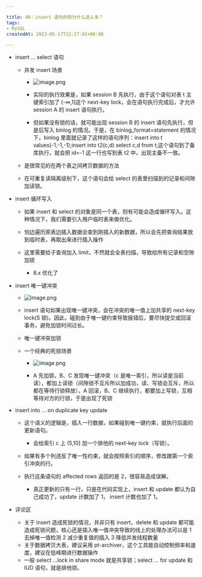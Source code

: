 ```yaml
---

title: 40｜insert 语句的锁为什么这么多？
tags:
- MySQL
createdAt: 2023-05-17T22:17:02+08:00

---
```


- insert … select 语句

  - 并发 insert 场景
    - ![image.png](https://cdn.jsdelivr.net/gh/11ze/static/images/mysql45-40-1.png)


    - 实际的执行效果是，如果 session B 先执行，由于这个语句对表 t 主键索引加了 (-∞,1]这个 next-key lock，会在语句执行完成后，才允许 session A 的 insert 语句执行。
    - 但如果没有锁的话，就可能出现 session B 的 insert 语句先执行，但是后写入 binlog 的情况。于是，在 binlog_format=statement 的情况下，binlog 里面就记录了这样的语句序列：insert into t values(-1,-1,-1);insert into t2(c,d) select c,d from t;这个语句到了备库执行，就会把 id=-1 这一行也写到表 t2 中，出现主备不一致。

  - 是很常见的在两个表之间拷贝数据的方法
  - 在可重复读隔离级别下，这个语句会给 select 的表里扫描到的记录和间隙加读锁。

- insert 循环写入

  - 如果 insert 和 select 的对象是同一个表，则有可能会造成循环写入。这种情况下，我们需要引入用户临时表来做优化。
  - 怕边遍历原表边插入数据会查到刚插入的新数据，所以会先把查询结果放到临时表，再取出来进行插入操作
  - 这里需要给子查询加入 limit，不然就会全表扫描，导致给所有记录和空隙加锁

    - 8.x 优化了

- insert 唯一键冲突
  - ![image.png](https://cdn.jsdelivr.net/gh/11ze/static/images/mysql45-40-2.png)


  - insert 语句如果出现唯一键冲突，会在冲突的唯一值上加共享的 next-key lock(S 锁)。因此，碰到由于唯一键约束导致报错后，要尽快提交或回滚事务，避免加锁时间过长。
  - 唯一键冲突加锁
  - 一个经典的死锁场景
    - ![image.png](https://cdn.jsdelivr.net/gh/11ze/static/images/mysql45-40-3.png)


    - A 先加锁，B、C 发现唯一键冲突（c 是唯一索引，所以读是当前读），都加上读锁（间隙锁不互斥所以加成功，读、写锁会互斥，所以都在等待行锁释放），A 回滚，B、C 继续执行，都要加上写锁，互相等待对方的行锁，于是出现了死锁

- insert into … on duplicate key update

  - 这个语义的逻辑是，插入一行数据，如果碰到唯一键约束，就执行后面的更新语句。

    - 会给索引 c 上 (5,10] 加一个排他的 next-key lock（写锁）。

  - 如果有多个列违反了唯一性约束，就会按照索引的顺序，修改跟第一个索引冲突的行。
  - 执行这条语句的 affected rows 返回的是 2，很容易造成误解。

    - 真正更新的只有一行，只是在代码实现上，insert 和 update 都认为自己成功了，update 计数加了 1， insert 计数也加了 1。

- 评论区

  - 关于 insert 造成死锁的情况，并非只有 insert，delete 和 update 都可能造成死锁问题，核心还是插入唯一值冲突导致的线上的处理办法可以是 1 去掉唯一值检测 2 减少重复值的插入 3 降低并发线程数量
  - 关于数据拷贝大表，建议采用 pt-archiver，这个工具能自动控制频率和速度，建议在低峰期进行数据操作
  - 一般 select …lock in share mode 就是共享锁；select … for update 和 IUD 语句，就是排他锁。
